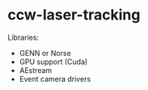 # ccw-laser-tracking


Libraries:

- GENN or Norse
- GPU support (Cuda)
- AEstream 
- Event camera drivers
